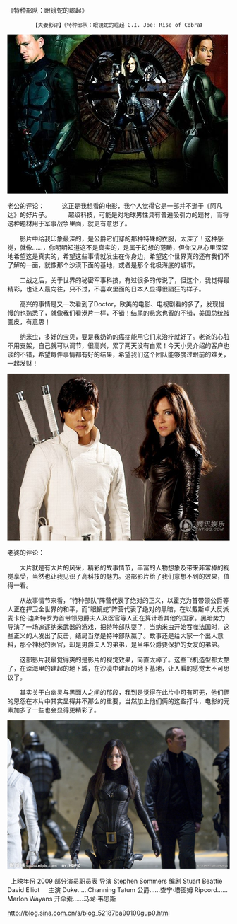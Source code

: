 《特种部队：眼镜蛇的崛起》

			【夫妻影评】《特种部队：眼镜蛇的崛起 G.I. Joe: Rise of Cobra》

![](./img/52187ba9t8200339b6fb2&690.jpg)



老公的评论：
 
　　这正是我想看的电影，我个人觉得它是一部并不逊于《阿凡达》的好片子。
 
　　超级科技，可能是对地球男性具有普遍吸引力的题材，而将这种题材用于军事战争里面，就更有意思了。
 

　　影片中给我印象最深的，是公爵它们穿的那种特殊的衣服，太深了！这种感觉，就像……，你明明知道这不是真实的，是属于幻想的范畴，但你又从心里深深地希望这是真实的，希望这些事情就发生在你身边，希望这个世界真的还有我们不了解的一面，就像那个沙漠下面的基地，或者是那个北极海底的城市。
 

　　二战之后，关于世界的秘密军事科技，有过很多的传说了，但这个，我觉得最精彩，也让人最向往，只不过，不喜欢里面的日本人显得很猖狂的样子。
 

　　高兴的事情是又一次看到了Doctor，欧美的电影、电视剧看的多了，发现慢慢的也熟悉了，就像我们看港片一样，不错！结尾的悬念也留的不错，美国总统被画皮，有意思！
 

　　纳米虫，多好的宝贝，要是我奶奶的癌症能用它们来治疗就好了。老爸的心脏不用支架，自己就可以调节，很高兴，累了两天没有白累！今天小吴介绍的客户也谈的不错，希望每件事情都有好的结果，希望我们这个团队能够度过眼前的难关，一起发财！
 

![](./img/52187ba9t73666bcad2e8&690.jpg)




老婆的评论：
 

　　大片就是有大片的风采，精彩的故事情节，丰富的人物想象及带来非常棒的视觉享受，当然也让我见识了高科技的魅力。这部影片给了我们意想不到的效果，值得一看。
 

　　从故事情节来看，“特种部队”阵营代表了绝对的正义，以霍克为首带领公爵等人正在捍卫全世界的和平，而“眼镜蛇”阵营代表了绝对的黑暗，在以戴斯卓大反派麦卡伦·迪斯特罗为首带领男爵夫人及医官等人正在算计着其他的国家。黑暗势力导演了一场追逐纳米武器的游戏，把特种部队耍了，当纳米虫开始吞噬法国时，这些正义的人发出了反击，结局当然是特种部队赢了。故事还是给大家一个出人意料，那个神秘的医官，却是男爵夫人的弟弟，是当年公爵要保护的女友的弟弟。
 

　　这部影片我最觉得爽的是影片的视觉效果，简直太棒了。这些飞机造型都太酷了，在深海里的建起的地下城，在沙漠中建起的地下基地，让人看的感觉太不可思议了。
 

　　其实关于白幽灵与黑面人之间的那段，我到是觉得在此片中可有可无，他们俩的恩怨在本片中其实显得并不那么的重要，当然加上他们俩的这些打斗，电影的元素加多了一些也会显得更精彩了。
 

![](./img/52187ba9t82003817e266&690.jpg)



 
上映年份 2009
部分演员职员表
导演
Stephen Sommers
编剧
Stuart Beattie
David Elliot
 
 
主演
Duke……Channing Tatum
公爵……查宁·塔图姆
Ripcord……Marlon Wayans
开伞索……马龙·韦恩斯							
		
http://blog.sina.com.cn/s/blog_52187ba90100gup0.html
